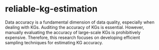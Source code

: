 # reliable-kg-estimation
Data accuracy is a fundamental dimension of data quality, especially when dealing with KGs. Auditing the accuracy of KGs is essential. However, manually evaluating the accuracy of large-scale KGs is prohibitively expensive. Therefore, this research focuses on developing efficient sampling techniques for estimating KG accuracy.
